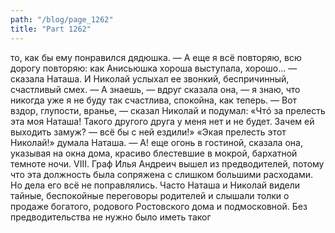```yaml
---
path: "/blog/page_1262"
title: "Part 1262"
---
```


 то, как бы ему понравился дядюшка. — А еще я всё повторяю, всю дорогу повторяю: как Анисьюшка хороша выступала, хорошо... — сказала Наташа. И Николай услыхал ее звонкий, беспричинный, счастливый смех.
— А знаешь, — вдруг сказала она, — я знаю, что никогда уже я не буду так счастлива, спокойна, как теперь.
— Вот вздор, глупости, вранье, — сказал Николай и подумал: «Чтó за прелесть эта моя Наташа! Такого другого друга у меня нет и не будет. Зачем ей выходить замуж? — всё бы с ней ездили!»
«Экая прелесть этот Николай!» думала Наташа.
— А! еще огонь в гостиной, сказала она, указывая на окна дома, красиво блестевшие в мокрой, бархатной темноте ночи.
VIII.
Граф Илья Андреич вышел из предводителей, потому что эта должность была сопряжена с слишком большими расходами. Но дела его всё не поправлялись. Часто Наташа и Николай видели тайные, беспокойные переговоры родителей и слышали толки о продаже богатого, родового Ростовского дома и подмосковной. Без предводительства не нужно было иметь таког
